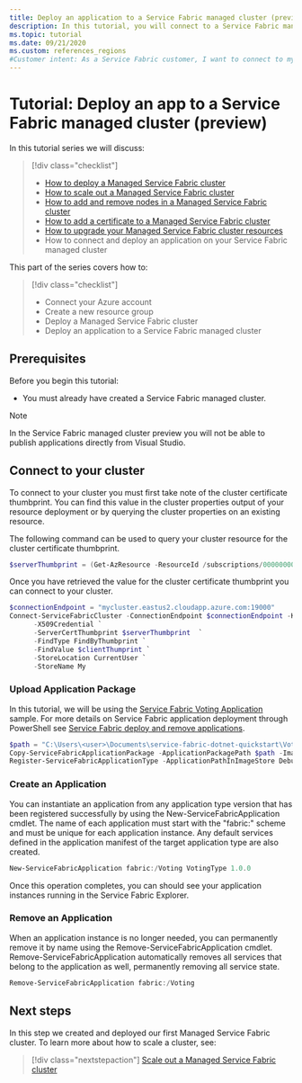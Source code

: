 ```yaml
---
title: Deploy an application to a Service Fabric managed cluster (preview)
description: In this tutorial, you will connect to a Service Fabric managed cluster and deploy an application.
ms.topic: tutorial
ms.date: 09/21/2020
ms.custom: references_regions
#Customer intent: As a Service Fabric customer, I want to connect to my cluster and deploy an application.
---
```


# Tutorial: Deploy an app to a Service Fabric managed cluster (preview)

In this tutorial series we will discuss:

> [!div class="checklist"]
> * [How to deploy a Managed Service Fabric cluster](tutorial-managed-cluster-deploy.md)
> * [How to scale out a Managed Service Fabric cluster](tutorial-managed-cluster-scale.md)
> * [How to add and remove nodes in a Managed Service Fabric cluster](tutorial-managed-cluster-add-remove-node-type.md)
> * [How to add a certificate to a Managed Service Fabric cluster](tutorial-managed-cluster-certificate.md)
> * [How to upgrade your Managed Service Fabric cluster resources](tutorial-managed-cluster-upgrade.md)
> * How to connect and deploy an application on your Service Fabric managed cluster

This part of the series covers how to:

> [!div class="checklist"]
> * Connect your Azure account
> * Create a new resource group
> * Deploy a Managed Service Fabric cluster
> * Deploy an application to a Service Fabric managed cluster

## Prerequisites
Before you begin this tutorial:
* You must already have created a Service Fabric managed cluster.

> [!Note]
> In the Service Fabric managed cluster preview you will not be able to publish applications directly from Visual Studio.

## Connect to your cluster

To connect to your cluster you must first take note of the cluster certificate thumbprint. You can find this value in the cluster properties output of your resource deployment or by querying the cluster properties on an existing resource. 

The following command can be used to query your cluster resource for the cluster certificate thumbprint. 
```powershell
$serverThumbprint = (Get-AzResource -ResourceId /subscriptions/00000000-0000-0000-0000-000000000000/resourceGroups/myResourceGroup/providers/Microsoft.ServiceFabric/managedclusters/myCluster).Properties.clusterCertificateThumbprint
``` 

Once you have retrieved the value for the cluster certificate thumbprint you can connect to your cluster. 
```powershell
$connectionEndpoint = "mycluster.eastus2.cloudapp.azure.com:19000"
Connect-ServiceFabricCluster -ConnectionEndpoint $connectionEndpoint -KeepAliveIntervalInSec 10 `
      -X509Credential `
      -ServerCertThumbprint $serverThumbprint  `
      -FindType FindByThumbprint `
      -FindValue $clientThumprint `
      -StoreLocation CurrentUser `
      -StoreName My

```

### Upload Application Package 
In this tutorial, we will be using the [Service Fabric Voting Application](https://github.com/Azure-Samples/service-fabric-dotnet-quickstart) sample. For more details on Service Fabric application deployment through PowerShell see [Service Fabric deploy and remove applications](https://docs.microsoft.com/azure/service-fabric/service-fabric-deploy-remove-applications).

```powershell
$path = "C:\Users\<user>\Documents\service-fabric-dotnet-quickstart\Voting\pkg\Debug"
Copy-ServiceFabricApplicationPackage -ApplicationPackagePath $path -ImageStoreConnectionString "fabric:ImageStore"
Register-ServiceFabricApplicationType -ApplicationPathInImageStore Debug
```

### Create an Application
You can instantiate an application from any application type version that has been registered successfully by using the New-ServiceFabricApplication cmdlet. The name of each application must start with the "fabric:" scheme and must be unique for each application instance. Any default services defined in the application manifest of the target application type are also created.

```powershell
New-ServiceFabricApplication fabric:/Voting VotingType 1.0.0
```

Once this operation completes, you can should see your application instances running in the Service Fabric Explorer. 

### Remove an Application
When an application instance is no longer needed, you can permanently remove it by name using the Remove-ServiceFabricApplication cmdlet. Remove-ServiceFabricApplication automatically removes all services that belong to the application as well, permanently removing all service state.

```powershell
Remove-ServiceFabricApplication fabric:/Voting
```

## Next steps

In this step we created and deployed our first Managed Service Fabric cluster. To learn more about how to scale a cluster, see:

> [!div class="nextstepaction"]
> [Scale out a Managed Service Fabric cluster](./tutorial-managed-cluster-scale.md)